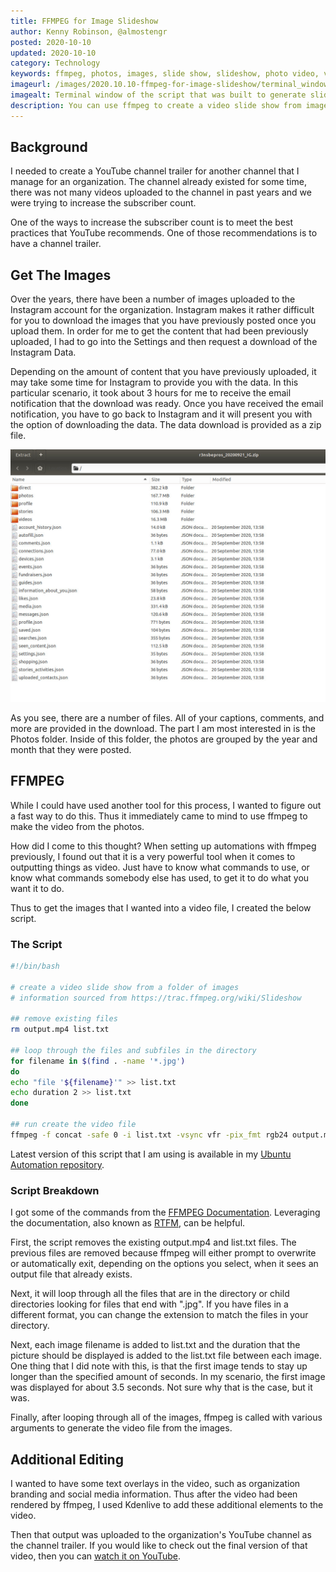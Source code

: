 ```yaml
---
title: FFMPEG for Image Slideshow
author: Kenny Robinson, @almostengr
posted: 2020-10-10
updated: 2020-10-10
category: Technology
keywords: ffmpeg, photos, images, slide show, slideshow, photo video, video from photos
imageurl: /images/2020.10.10-ffmpeg-for-image-slideshow/terminal_window.jpg
imagealt: Terminal window of the script that was built to generate slideshow video from images.
description: You can use ffmpeg to create a video slide show from images.
---
```


## Background

I needed to create a YouTube channel trailer for another channel that I manage for an organization.
The channel already existed for some time, there was not many videos uploaded to the channel in past years
and we were trying to increase the subscriber count.

One of the ways to increase the subscriber count is to meet the best practices that YouTube recommends.
One of those recommendations is to have a channel trailer.

## Get The Images

Over the years, there have been a number of images uploaded to the Instagram account for the organization.
Instagram makes it rather difficult for you to download the images that you have previously posted once
you upload them. In order for me to get the content that had been previously uploaded, I had to go into
the Settings and then request a download of the Instagram Data.

Depending on the amount of content that you have previously uploaded, it may take some time for Instagram
to provide you with the data. In this particular scenario, it took about 3 hours for me to receive the 
email notification that the download was ready.
Once you have received the email notification, you have to go back to Instagram and it will present you
with the option of downloading the data. The data download is provided as a zip file.

![Screenshot of data download zip file](/images/2020.10.10-ffmpeg-for-image-slideshow/download_archive.jpg)

As you see, there are a number of files. All of your captions, comments, and more are provided in the download.
The part I am most interested in is the Photos folder. Inside of this folder, the photos are grouped by
the year and month that they were posted.

## FFMPEG

While I could have used another tool for this process, I wanted to figure out a fast way to do this. Thus it
immediately came to mind to use ffmpeg to make the video from the photos.

How did I come to this thought? When setting up automations with ffmpeg previously, I found out that it is a
very powerful tool when it comes to outputting things as video. Just have to know what commands to use, or
know what commands somebody else has used, to get it to do what you want it to do.

Thus to get the images that I wanted into a video file, I created the below script.

### The Script

```bash
#!/bin/bash

# create a video slide show from a folder of images
# information sourced from https://trac.ffmpeg.org/wiki/Slideshow

## remove existing files
rm output.mp4 list.txt

## loop through the files and subfiles in the directory
for filename in $(find . -name '*.jpg')
do
echo "file '${filename}'" >> list.txt
echo duration 2 >> list.txt
done

## run create the video file
ffmpeg -f concat -safe 0 -i list.txt -vsync vfr -pix_fmt rgb24 output.mp4
```

Latest version of this script that I am using is available in my
<a href="https://github.com/almostengr/ubuntu-automation/blob/main/videos/slideshow.sh" 
target="_blank">Ubuntu Automation repository</a>.

### Script Breakdown

I got some of the commands from the 
<a href="https://trac.ffmpeg.org/wiki/Slideshow" target="_blank">FFMPEG Documentation</a>. 
Leveraging the documentation, also known as 
<a href="https://en.wikipedia.org/wiki/RTFM" target="_blank">RTFM</a>, can be helpful.

First, the script removes the existing output.mp4 and list.txt files. The previous files are removed because
ffmpeg will either prompt to overwrite or automatically exit, depending on the options you select, when it
sees an output file that already exists.

Next, it will loop through all the files that are in the directory or child directories looking for files
that end with ".jpg". If you have files in a different format, you can change the extension to match the
files in your directory.

Next, each image filename is added to list.txt and the duration that the picture should be displayed is
added to the list.txt file between each image. One thing that I did note with this, is that the
first image tends to stay up longer than the specified amount of seconds. In my scenario, the first image
was displayed for about 3.5 seconds. Not sure why that is the case, but it was.

Finally, after looping through all of the images, ffmpeg is called with various arguments to generate
the video file from the images.

## Additional Editing

I wanted to have some text overlays in the video, such as organization branding and social media information. 
Thus after the video had been rendered by ffmpeg, I used Kdenlive to add these additional elements to the video. 

Then that output was uploaded to the organization's YouTube channel as the channel trailer.
If you would like to check out the final version of that video, then you can
<a href="https://www.youtube.com/watch?v=-gWFbSxNA0E" target="_blank">watch it on YouTube</a>.

